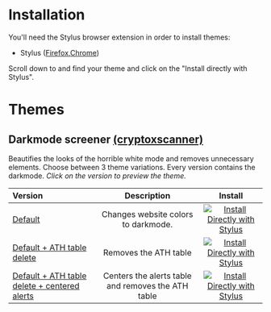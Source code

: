 # Installation

You'll need the Stylus browser extension in order to install themes:
* Stylus ([Firefox](https://addons.mozilla.org/en-US/firefox/addon/styl-us/?utm_source=addons.mozilla.org&utm_medium=referral&utm_content=search),[Chrome](https://chrome.google.com/webstore/detail/stylus/clngdbkpkpeebahjckkjfobafhncgmne))

Scroll down to and find your theme and click on the "Install directly with Stylus".


# Themes

## Darkmode screener [(cryptoxscanner)](https://new.cryptoxscanner.com/binance/monitor)
Beautifies the looks of the horrible white mode and removes unnecessary elements. Choose between 3 theme variations. Every version contains the darkmode.
_Click on the version to preview the theme._

Version | Description | Install
| :--- | :---: | :---:
[Default](https://imgur.com/a/aIod5NB)  | Changes website colors to darkmode. | [![Install Directly with Stylus](https://img.shields.io/badge/Install%20directly%20with-Stylus-238b8b.svg)](https://raw.githubusercontent.com/MDBossss/css-themes/main/dark-screener/dark-screener.user.css)
[Default + ATH table delete](https://imgur.com/a/7NBC33g)  | Removes the ATH table | [![Install Directly with Stylus](https://img.shields.io/badge/Install%20directly%20with-Stylus-238b8b.svg)](https://raw.githubusercontent.com/MDBossss/css-themes/main/dark-screener/dark-screener-noath.user.css)
[Default + ATH table delete + centered alerts](https://imgur.com/a/w3k1A7p)  | Centers the alerts table and removes the ATH table | [![Install Directly with Stylus](https://img.shields.io/badge/Install%20directly%20with-Stylus-238b8b.svg)](https://raw.githubusercontent.com/MDBossss/css-themes/main/dark-screener/dark-screener-noath-centered.user.css)
